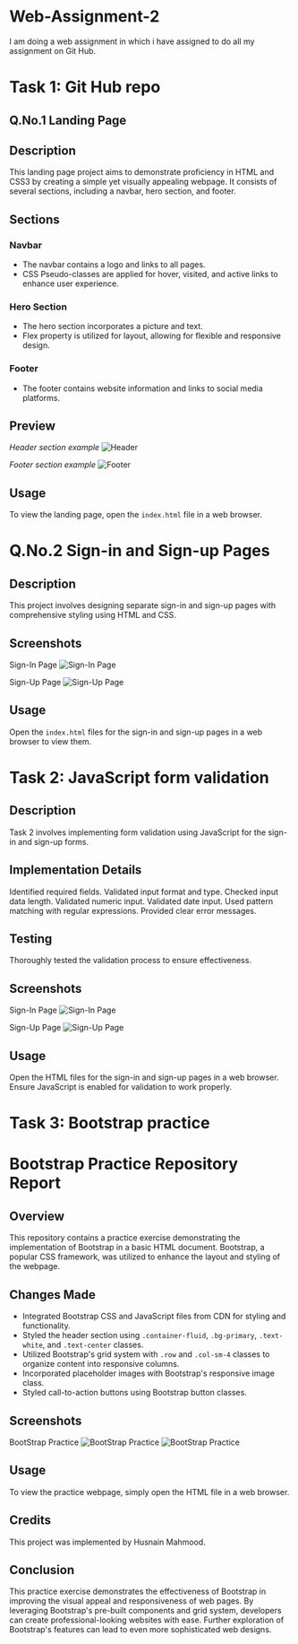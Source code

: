 # Web-Assignment-2
I am doing a web assignment in which i have assigned to do all my assignment on Git Hub.

# Task 1: Git Hub repo
## Q.No.1 Landing Page

## Description
This landing page project aims to demonstrate proficiency in HTML and CSS3 by creating a simple yet visually appealing webpage. It consists of several sections, including a navbar, hero section, and footer.

## Sections

### Navbar
- The navbar contains a logo and links to all pages.
- CSS Pseudo-classes are applied for hover, visited, and active links to enhance user experience.

### Hero Section
- The hero section incorporates a picture and text.
- Flex property is utilized for layout, allowing for flexible and responsive design.

### Footer
- The footer contains website information and links to social media platforms.

## Preview

*Header section example*
![Header](Assignment1_task1/header.png)


*Footer section example*
![Footer](Assignment1_task1/footer.png)


## Usage
To view the landing page, open the `index.html` file in a web browser.



# Q.No.2  Sign-in and Sign-up Pages

## Description
This project involves designing separate sign-in and sign-up pages with comprehensive styling using HTML and CSS.

## Screenshots
Sign-In Page
![Sign-In Page](Assignment1_task2/SignIn.png)

Sign-Up Page
![Sign-Up Page](Assignment1_task2/SignUp.png)

## Usage
Open the `index.html` files for the sign-in and sign-up pages in a web browser to view them.

# Task 2: JavaScript form validation
## Description
Task 2 involves implementing form validation using JavaScript for the sign-in and sign-up forms.


## Implementation Details
Identified required fields.
Validated input format and type.
Checked input data length.
Validated numeric input.
Validated date input.
Used pattern matching with regular expressions.
Provided clear error messages.

## Testing
Thoroughly tested the validation process to ensure effectiveness.

## Screenshots
Sign-In Page
![Sign-In Page](Assignment2_task2/signin.png)

Sign-Up Page
![Sign-Up Page](Assignment2_task2/signup.png)
## Usage
Open the HTML files for the sign-in and sign-up pages in a web browser. Ensure JavaScript is enabled for validation to work properly.




# Task 3: Bootstrap practice
# Bootstrap Practice Repository Report

## Overview
This repository contains a practice exercise demonstrating the implementation of Bootstrap in a basic HTML document. Bootstrap, a popular CSS framework, was utilized to enhance the layout and styling of the webpage.

## Changes Made
- Integrated Bootstrap CSS and JavaScript files from CDN for styling and functionality.
- Styled the header section using `.container-fluid`, `.bg-primary`, `.text-white`, and `.text-center` classes.
- Utilized Bootstrap's grid system with `.row` and `.col-sm-4` classes to organize content into responsive columns.
- Incorporated placeholder images with Bootstrap's responsive image class.
- Styled call-to-action buttons using Bootstrap button classes.

## Screenshots
BootStrap Practice 
![BootStrap Practice](Assignment2_task3/Bootstrap.png)
![BootStrap Practice](Assignment2_task3/Bootstrap_Remaining.png)
## Usage
To view the practice webpage, simply open the HTML file in a web browser.


## Credits
This project was implemented by Husnain Mahmood.


## Conclusion
This practice exercise demonstrates the effectiveness of Bootstrap in improving the visual appeal and responsiveness of web pages. By leveraging Bootstrap's pre-built components and grid system, developers can create professional-looking websites with ease. Further exploration of Bootstrap's features can lead to even more sophisticated web designs.
